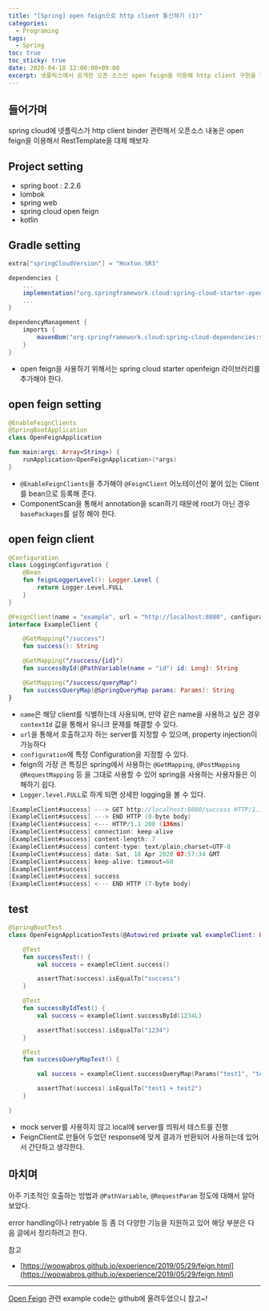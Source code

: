 ```yaml
---
title: "[Spring] open feign으로 http client 통신하기 (1)" 
categories:
  - Programing
tags:
  - Spring
toc: true
toc_sticky: true
date: 2020-04-18 12:00:00+09:00 
excerpt: 넷플릭스에서 공개한 오픈 소스인 open feign을 이용해 http client 구현을 직접 해보자
---
```


## 들어가며
spring cloud에 넷플릭스가 http client binder 관련해서 오픈소스 내놓은 open feign을 이용해서
RestTemplate을 대체 해보자

## Project setting

- spring boot : 2.2.6
- lombok
- spring web
- spring cloud open feign 
- kotlin

## Gradle setting

```groovy
extra["springCloudVersion"] = "Hoxton.SR3"

dependencies {
    ...
    implementation("org.springframework.cloud:spring-cloud-starter-openfeign")
    ...
}

dependencyManagement {
    imports {
        mavenBom("org.springframework.cloud:spring-cloud-dependencies:${property("springCloudVersion")}")
    }
}
```

- open feign을 사용하기 위해서는 spring cloud starter openfeign 라이브러리를 추가해야 한다.

## open feign setting

```kotlin
@EnableFeignClients
@SpringBootApplication
class OpenFeignApplication

fun main(args: Array<String>) {
    runApplication<OpenFeignApplication>(*args)
}
```

- `@EnableFeignClients`을 추가해야 `@FeignClient` 어노테이션이 붙어 있는 Client를 bean으로 등록해 준다.
- ComponentScan을 통해서 annotation을 scan하기 때문에 root가 아닌 경우 `basePackages`를 설정 해야 한다.


## open feign client


```kotlin
@Configuration
class LoggingConfiguration {
    @Bean
    fun feignLoggerLevel(): Logger.Level {
        return Logger.Level.FULL
    }
}
```

```kotlin
@FeignClient(name = "example", url = "http://localhost:8080", configuration = [LoggingConfiguration::class])
interface ExampleClient {

    @GetMapping("/success")
    fun success(): String

    @GetMapping("/success/{id}")
    fun successById(@PathVariable(name = "id") id: Long): String

    @GetMapping("/success/queryMap")
    fun successQueryMap(@SpringQueryMap params: Params): String
}
```


- `name`은 해당 client를 식별하는데 사용되며, 만약 같은 name을 사용하고 싶은 경우 `contextId` 값을 통해서 유니크 문제를 해결할 수 있다.
- `url`을 통해서 호출하고자 하는 server를 지정할 수 있으며, property injection이 가능하다
- `configuration`에 특정 Configuration을 지정할 수 있다.
- feign의 가장 큰 특징은 spring에서 사용하는 `@GetMapping`, `@PostMapping` `@RequestMapping` 등 을
 그대로 사용할 수 있어 spring을 사용하는 사용자들은 이해하기 쉽다.
- `Logger.level.FULL`로 하게 되면 상세한 logging을 볼 수 있다.

```kotlin
[ExampleClient#success] ---> GET http://localhost:8080/success HTTP/1.1
[ExampleClient#success] ---> END HTTP (0-byte body)
[ExampleClient#success] <--- HTTP/1.1 200 (136ms)
[ExampleClient#success] connection: keep-alive
[ExampleClient#success] content-length: 7
[ExampleClient#success] content-type: text/plain;charset=UTF-8
[ExampleClient#success] date: Sat, 18 Apr 2020 07:57:34 GMT
[ExampleClient#success] keep-alive: timeout=60
[ExampleClient#success] 
[ExampleClient#success] success
[ExampleClient#success] <--- END HTTP (7-byte body)
```

## test

```kotlin
@SpringBootTest
class OpenFeignApplicationTests(@Autowired private val exampleClient: ExampleClient) {

    @Test
    fun successTest() {
        val success = exampleClient.success()

        assertThat(success).isEqualTo("success")
    }

    @Test
    fun successByIdTest() {
        val success = exampleClient.successById(1234L)

        assertThat(success).isEqualTo("1234")
    }

    @Test
    fun successQueryMapTest() {

        val success = exampleClient.successQueryMap(Params("test1", "test2"))

        assertThat(success).isEqualTo("test1 + test2")
    }

}
```

- mock server를 사용하지 않고 local에 server를 띄워서 테스트를 진행
- FeignClient로 만들어 두었던 response에 맞게 결과가 반환되어 사용하는데 있어서 간단하고 생각한다.




## 마치며
아주 기초적인 호출하는 방법과 `@PathVariable`, `@RequestParam` 정도에 대해서 알아 보았다.

error handling이나 retryable 등 좀 더 다양한 기능을 지원하고 있어 해당 부분은 다음 글에서 정리하려고 한다.

참고
- [https://woowabros.github.io/experience/2019/05/29/feign.html](https://woowabros.github.io/experience/2019/05/29/feign.html)

- - - 
[Open Feign](https://github.com/KangWooJin/spring-study/tree/master/open-feign)
관련 example code는 github에 올려두었으니 참고~!